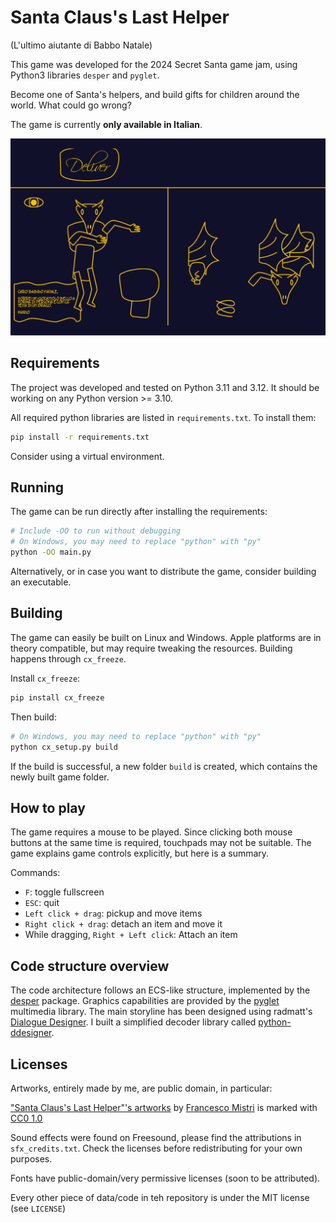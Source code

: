 # Santa Claus's Last Helper
(L'ultimo aiutante di Babbo Natale)

This game was developed for the 2024 Secret Santa game jam, using Python3 libraries `desper` and `pyglet`.

Become one of Santa's helpers, and build gifts for children around the world. What could go wrong?

The game is currently **only available in Italian**.

![screenshot of the game](assets/screenshot1.png)

## Requirements
The project was developed and tested on Python 3.11 and 3.12. It should be working on any Python version >= 3.10.

All required python libraries are listed in `requirements.txt`. To install them:
```bash
pip install -r requirements.txt
```
Consider using a virtual environment.

## Running
The game can be run directly after installing the requirements:
```bash
# Include -OO to run without debugging
# On Windows, you may need to replace "python" with "py"
python -OO main.py
```
Alternatively, or in case you want to distribute the game, consider building an executable.

## Building
The game can easily be built on Linux and Windows. Apple platforms are in theory compatible, but may require tweaking the resources. Building happens through `cx_freeze`.

Install `cx_freeze`:
```bash
pip install cx_freeze
```

Then build:
```bash
# On Windows, you may need to replace "python" with "py"
python cx_setup.py build
```

If the build is successful, a new folder `build` is created, which contains the newly built game folder.

## How to play
The game requires a mouse to be played. Since clicking both mouse buttons at the same time is required, touchpads may not be suitable. The game explains game controls explicitly, but here is a summary.

Commands:
* `F`: toggle fullscreen
* `ESC`: quit
* `Left click + drag`: pickup and move items
* `Right click + drag`: detach an item and move it
* While dragging, `Right + Left click`: Attach an item

## Code structure overview
The code architecture follows an ECS-like structure, implemented by the [desper](https://github.com/Ball-Man/desper) package. Graphics capabilities are provided by the [pyglet](https://github.com/pyglet/pyglet) multimedia library. The main storyline has been designed using radmatt's [Dialogue Designer](https://radmatt.itch.io/dialogue-designer). I built a simplified decoder library called [python-ddesigner](https://github.com/Ball-Man/python-ddesigner).


## Licenses
Artworks, entirely made by me, are public domain, in particular:
<p xmlns:cc="http://creativecommons.org/ns#" xmlns:dct="http://purl.org/dc/terms/"><a property="dct:title" rel="cc:attributionURL" href="https://github.com/Ball-Man/last-santa-helper/tree/master/resources/image">"Santa Claus's Last Helper"'s artworks</a> by <a rel="cc:attributionURL dct:creator" property="cc:attributionName" href="https://www.fmistri.it/">Francesco Mistri</a> is marked with <a href="https://creativecommons.org/publicdomain/zero/1.0/?ref=chooser-v1" target="_blank" rel="license noopener noreferrer" style="display:inline-block;">CC0 1.0<img style="height:22px!important;margin-left:3px;vertical-align:text-bottom;" src="https://mirrors.creativecommons.org/presskit/icons/cc.svg?ref=chooser-v1" alt=""><img style="height:22px!important;margin-left:3px;vertical-align:text-bottom;" src="https://mirrors.creativecommons.org/presskit/icons/zero.svg?ref=chooser-v1" alt=""></a></p>


Sound effects were found on Freesound, please find the attributions in `sfx_credits.txt`. Check the licenses before redistributing for your own purposes.

Fonts have public-domain/very permissive licenses (soon to be attributed).

Every other piece of data/code in teh repository is under the MIT license (see `LICENSE`)
